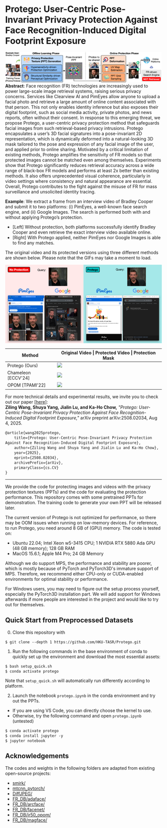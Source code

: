 # Protego: User-Centric Pose-Invariant Privacy Protection Against Face Recognition-Induced Digital Footprint Exposure

![](assets/intro-git.png)
**Abstract**: Face recognition (FR) technologies are increasingly used to power large-scale image retrieval systems, raising serious privacy concerns. Services like Clearview AI and PimEyes allow anyone to upload a facial photo and retrieve a large amount of online content associated with that person. This not only enables identity inference but also exposes their digital footprint, such as social media activity, private photos, and news reports, often without their consent. In response to this emerging threat, we propose Protego, a user-centric privacy protection method that safeguards facial images from such retrieval-based privacy intrusions. Protego encapsulates a user’s 3D facial signatures into a pose-invariant 2D representation, which is dynamically deformed into a natural-looking 3D mask tailored to the pose and expression of any facial image of the user, and applied prior to online sharing. Motivated by a critical limitation of existing methods, Protego amplifies the sensitivity of FR models so that protected images cannot be matched even among themselves. Experiments show that Protego significantly reduces retrieval accuracy across a wide range of black-box FR models and performs at least 2x better than existing methods. It also offers unprecedented visual coherence, particularly in video settings where consistency and natural appearance are essential. Overall, Protego contributes to the fight against the misuse of FR for mass surveillance and unsolicited identity tracing.

**Example**: We extract a frame from an interview video of Bradley Cooper and submit it to two platforms: (i) PimEyes, a well-known face search engine, and (ii) Google Images. The search is performed both with and without applying Protego’s protection.
* [Left] Without protection, both platforms successfully identify Bradley Cooper and even retrieve the exact interview video available online.
* [Right] With Protego applied, neither PimEyes nor Google Images is able to find any matches.

The original video and its protected versions using three different methods are shown below. Please note that the GIFs may take a moment to load.

![](assets/banner.png)

| Method              | Original Video \| Protected Video \| Protection Mask |
|---------------------|------------------------------------------------------|
| Protego (Ours)      | ![](assets/demo-bc-protego.gif)                      |
| Chameleon [ECCV'24] | ![](assets/demo-bc-chameleon.gif)                    |
| OPOM [TPAMI'22]     | ![](assets/demo-bc-opom.gif)                         |

For more technical details and experimental results, we invite you to check out our paper [[here]](https://arxiv.org/abs/2508.02034):  
**Ziling Wang, Shuya Yang, Jialin Lu, and Ka-Ho Chow,** *"Protego: User-Centric Pose-Invariant Privacy Protection Against Face Recognition-Induced Digital Footprint Exposure,"*  arXiv preprint arXiv:2508.02034, Aug 4, 2025.
```
@article{wang2025protego,
    title={Protego: User-Centric Pose-Invariant Privacy Protection Against Face Recognition-Induced Digital Footprint Exposure},
    author={Ziling Wang and Shuya Yang and Jialin Lu and Ka-Ho Chow},
    year={2025},
    eprint={2508.02034},
    archivePrefix={arXiv},
    primaryClass={cs.CV}
}
```
---
We provide the code for protecting images and videos with the privacy protection textures (PPTs) and the code for evaluating the protection performance. This repository comes with some pretrained PPTs for demonstration. The training code to generate your own PPT will be released later.

The current version of Protego is not optimized for performance, so there may be OOM issues when running on low-memory devices. For reference, to run Protego, you need around 8 GB of (GPU) memory. The code is tested on: 
- Ubuntu 22.04; Intel Xeon w5-3415 CPU; 1 NVIDIA RTX 5880 Ada GPU (48 GB memory); 128 GB RAM
- MacOS 15.6.1; Apple M4 Pro; 24 GB Memory

Although we do support MPS, the performance and stability are poorer, which is mostly because of PyTorch and PyTorch3D's immature support of MPS. Therefore, we recommend either CPU-only or CUDA-enabled environments for optimal stability or performance. 

For Windows users, you may need to figure out the setup process yourself, especially the PyTorch3D installation part. We will add support for Windows afterwards if more people are interested in the project and would like to try out for themselves. 

## Quick Start from Preprocessed Datasets
0. Clone this repository with
```commandline
$ git clone --depth 1 https://github.com/HKU-TASR/Protego.git
```
1. Run the following commands in the base environment of conda to quickly set up the environment and download the most essential assets:
```commandline
$ bash setup_quick.sh
$ conda activate protego
```
Note that `setup_quick.sh` will automatically run differently according to platform.

2. Launch the notebook `protego.ipynb` in the conda environment and try out the PPTs.
- If you are using VS Code, you can directly choose the kernel to use. 
- Otherwise, try the following command and open `protego.ipynb` (untested)
```commandline
$ conda activate protego
$ conda install jupyter -y
$ jupyter notebook
```

## Acknowledgements
The codes and weights in the following folders are adapted from existing open-source projects:
- [smirk/](https://github.com/georgeretsi/smirk)
- [mtcnn_pytorch/](https://github.com/Michael-wzl/mtcnn_pytorch)
- [DiffJPEG/](https://github.com/mlomnitz/DiffJPEG)
- [FR_DB/adaface/](https://github.com/mk-minchul/AdaFace)
- [FR_DB/arcface/](https://github.com/ronghuaiyang/arcface-pytorch)
- [FR_DB/facenet/](https://github.com/timesler/facenet-pytorch)
- [FR_DB/ir50_opom/](https://github.com/zhongyy/OPOM)
- [FR_DB/magface/](https://github.com/IrvingMeng/MagFace)